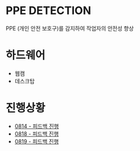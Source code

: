PPE DETECTION
===========

PPE (개인 안전 보호구)를 감지하여 작업자의 안전성 향상

# 하드웨어
- 웹캠
- 데스크탑

# 진행상황
- [0814 - 피드백 진행](/feedback/0814.md)
- [0818 - 피드백 진행](/feedback/0818.md)
- [0819 - 피드백 진행](/feedback/0819.md)
